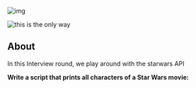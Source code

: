 ![img](https://assets.imaginablefutures.com/media/images/ALX_Logo.max-200x150.png)

![this is the only way](https://media3.giphy.com/media/AcfTF7tyikWyroP0x7/200w.webp?cid=ecf05e47qdy3occ46g8mjpc8i2ynb6rfzig48etm74gumz92&ep=v1_gifs_search&rid=200w.webp&ct=g)

## About
In this Interview round, we play around with the starwars API

__Write a script that prints all characters of a Star Wars movie:__